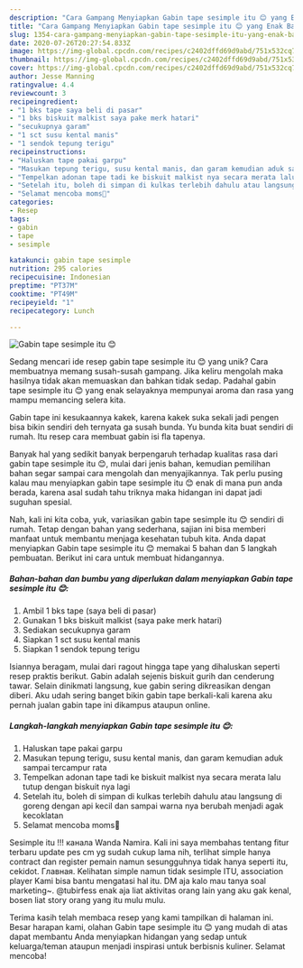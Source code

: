 ```yaml
---
description: "Cara Gampang Menyiapkan Gabin tape sesimple itu 😊 yang Enak Banget"
title: "Cara Gampang Menyiapkan Gabin tape sesimple itu 😊 yang Enak Banget"
slug: 1354-cara-gampang-menyiapkan-gabin-tape-sesimple-itu-yang-enak-banget
date: 2020-07-26T20:27:54.833Z
image: https://img-global.cpcdn.com/recipes/c2402dffd69d9abd/751x532cq70/gabin-tape-sesimple-itu-😊-foto-resep-utama.jpg
thumbnail: https://img-global.cpcdn.com/recipes/c2402dffd69d9abd/751x532cq70/gabin-tape-sesimple-itu-😊-foto-resep-utama.jpg
cover: https://img-global.cpcdn.com/recipes/c2402dffd69d9abd/751x532cq70/gabin-tape-sesimple-itu-😊-foto-resep-utama.jpg
author: Jesse Manning
ratingvalue: 4.4
reviewcount: 3
recipeingredient:
- "1 bks tape saya beli di pasar"
- "1 bks biskuit malkist saya pake merk hatari"
- "secukupnya garam"
- "1 sct susu kental manis"
- "1 sendok tepung terigu"
recipeinstructions:
- "Haluskan tape pakai garpu"
- "Masukan tepung terigu, susu kental manis, dan garam kemudian aduk sampai tercampur rata"
- "Tempelkan adonan tape tadi ke biskuit malkist nya secara merata lalu tutup dengan biskuit nya lagi"
- "Setelah itu, boleh di simpan di kulkas terlebih dahulu atau langsung di goreng dengan api kecil dan sampai warna nya berubah menjadi agak kecoklatan"
- "Selamat mencoba moms🥰"
categories:
- Resep
tags:
- gabin
- tape
- sesimple

katakunci: gabin tape sesimple 
nutrition: 295 calories
recipecuisine: Indonesian
preptime: "PT37M"
cooktime: "PT49M"
recipeyield: "1"
recipecategory: Lunch

---
```



![Gabin tape sesimple itu 😊](https://img-global.cpcdn.com/recipes/c2402dffd69d9abd/751x532cq70/gabin-tape-sesimple-itu-😊-foto-resep-utama.jpg)

Sedang mencari ide resep gabin tape sesimple itu 😊 yang unik? Cara membuatnya memang susah-susah gampang. Jika keliru mengolah maka hasilnya tidak akan memuaskan dan bahkan tidak sedap. Padahal gabin tape sesimple itu 😊 yang enak selayaknya mempunyai aroma dan rasa yang mampu memancing selera kita.

Gabin tape ini kesukaannya kakek, karena kakek suka sekali jadi pengen bisa bikin sendiri deh ternyata ga susah bunda. Yu bunda kita buat sendiri di rumah. Itu resep cara membuat gabin isi fla tapenya.

Banyak hal yang sedikit banyak berpengaruh terhadap kualitas rasa dari gabin tape sesimple itu 😊, mulai dari jenis bahan, kemudian pemilihan bahan segar sampai cara mengolah dan menyajikannya. Tak perlu pusing kalau mau menyiapkan gabin tape sesimple itu 😊 enak di mana pun anda berada, karena asal sudah tahu triknya maka hidangan ini dapat jadi suguhan spesial.


Nah, kali ini kita coba, yuk, variasikan gabin tape sesimple itu 😊 sendiri di rumah. Tetap dengan bahan yang sederhana, sajian ini bisa memberi manfaat untuk membantu menjaga kesehatan tubuh kita. Anda dapat menyiapkan Gabin tape sesimple itu 😊 memakai 5 bahan dan 5 langkah pembuatan. Berikut ini cara untuk membuat hidangannya.

<!--inarticleads1-->

##### Bahan-bahan dan bumbu yang diperlukan dalam menyiapkan Gabin tape sesimple itu 😊:

1. Ambil 1 bks tape (saya beli di pasar)
1. Gunakan 1 bks biskuit malkist (saya pake merk hatari)
1. Sediakan secukupnya garam
1. Siapkan 1 sct susu kental manis
1. Siapkan 1 sendok tepung terigu


Isiannya beragam, mulai dari ragout hingga tape yang dihaluskan seperti resep praktis berikut. Gabin adalah sejenis biskuit gurih dan cenderung tawar. Selain dinikmati langsung, kue gabin sering dikreasikan dengan diberi. Aku udah sering banget bikin gabin tape berkali-kali karena aku pernah jualan gabin tape ini dikampus ataupun online. 

<!--inarticleads2-->

##### Langkah-langkah menyiapkan Gabin tape sesimple itu 😊:

1. Haluskan tape pakai garpu
1. Masukan tepung terigu, susu kental manis, dan garam kemudian aduk sampai tercampur rata
1. Tempelkan adonan tape tadi ke biskuit malkist nya secara merata lalu tutup dengan biskuit nya lagi
1. Setelah itu, boleh di simpan di kulkas terlebih dahulu atau langsung di goreng dengan api kecil dan sampai warna nya berubah menjadi agak kecoklatan
1. Selamat mencoba moms🥰


Sesimple itu !!! канала Wanda Namira. Kali ini saya membahas tentang fitur terbaru update pes cm yg sudah cukup lama nih, terlihat simple hanya contract dan register pemain namun sesungguhnya tidak hanya seperti itu, cekidot. Главная. Kelihatan simple namun tidak sesimple ITU, association player Kami bisa bantu mengatasi hal itu. DM aja kalo mau tanya soal marketing~. @tubirfess enak aja liat aktivitas orang lain yang aku gak kenal, bosen liat story orang yang itu mulu mulu. 

Terima kasih telah membaca resep yang kami tampilkan di halaman ini. Besar harapan kami, olahan Gabin tape sesimple itu 😊 yang mudah di atas dapat membantu Anda menyiapkan hidangan yang sedap untuk keluarga/teman ataupun menjadi inspirasi untuk berbisnis kuliner. Selamat mencoba!
